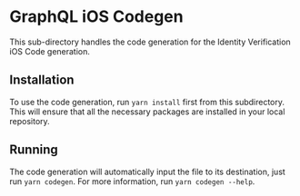 # GraphQL iOS Codegen

This sub-directory handles the code generation for the Identity Verification iOS Code
generation.

## Installation
To use the code generation, run `yarn install` first from this subdirectory.
This will ensure that all the necessary packages are installed in your local
repository.

## Running
The code generation will automatically input the file to its destination, just
run `yarn codegen`. For more information, run `yarn codegen --help`.
